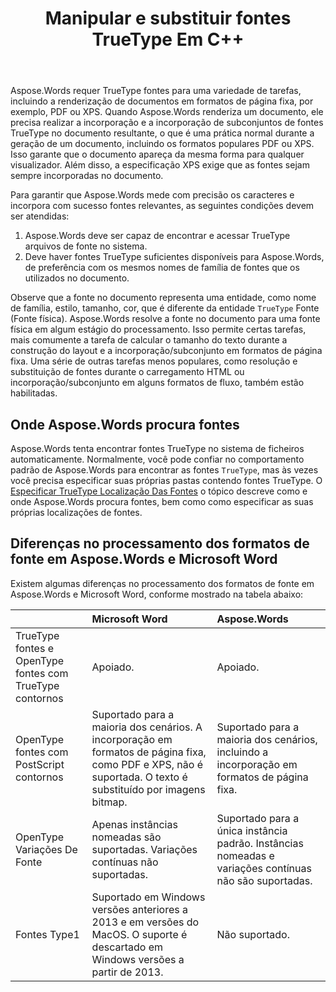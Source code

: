 ﻿---
title: Manipular e substituir fontes TrueType Em C++
second_title: Aspose.Words para C++
articleTitle: Manipular e substituir fontes TrueType
linktitle: Manipular e substituir fontes TrueType
description: "Aspose.Words para C++ pode incorporar as fontes TrueType corretas no documento resultante para garantir que ele seja exibido com precisão. Se uma fonte ou um caractere específico não estiver disponível, Aspose.Words procura uma substituição de fonte adequada ou usa o mecanismo de fallback de fonte."
type: docs
weight: 10
url: /pt/cpp/manipulate-and-substitute-truetype-fonts/
---

Aspose.Words requer TrueType fontes para uma variedade de tarefas, incluindo a renderização de documentos em formatos de página fixa, por exemplo, PDF ou XPS. Quando Aspose.Words renderiza um documento, ele precisa realizar a incorporação e a incorporação de subconjuntos de fontes TrueType no documento resultante, o que é uma prática normal durante a geração de um documento, incluindo os formatos populares PDF ou XPS. Isso garante que o documento apareça da mesma forma para qualquer visualizador. Além disso, a especificação XPS exige que as fontes sejam sempre incorporadas no documento.

Para garantir que Aspose.Words mede com precisão os caracteres e incorpora com sucesso fontes relevantes, as seguintes condições devem ser atendidas:

1. Aspose.Words deve ser capaz de encontrar e acessar TrueType arquivos de fonte no sistema.
1. Deve haver fontes TrueType suficientes disponíveis para Aspose.Words, de preferência com os mesmos nomes de família de fontes que os utilizados no documento.

Observe que a fonte no documento representa uma entidade, como nome de família, estilo, tamanho, cor, que é diferente da entidade `TrueType` Fonte (Fonte física). Aspose.Words resolve a fonte no documento para uma fonte física em algum estágio do processamento. Isso permite certas tarefas, mais comumente a tarefa de calcular o tamanho do texto durante a construção do layout e a incorporação/subconjunto em formatos de página fixa. Uma série de outras tarefas menos populares, como resolução e substituição de fontes durante o carregamento HTML ou incorporação/subconjunto em alguns formatos de fluxo, também estão habilitadas.

## Onde Aspose.Words procura fontes

Aspose.Words tenta encontrar fontes TrueType no sistema de ficheiros automaticamente. Normalmente, você pode confiar no comportamento padrão de Aspose.Words para encontrar as fontes `TrueType`, mas às vezes você precisa especificar suas próprias pastas contendo fontes TrueType. O [Especificar TrueType Localização Das Fontes](/words/cpp/specify-truetype-fonts-location/) o tópico descreve como e onde Aspose.Words procura fontes, bem como como especificar as suas próprias localizações de fontes.

## Diferenças no processamento dos formatos de fonte em Aspose.Words e Microsoft Word

Existem algumas diferenças no processamento dos formatos de fonte em Aspose.Words e Microsoft Word, conforme mostrado na tabela abaixo:

|  | Microsoft Word | Aspose.Words |
| :- | :- | :- |
| TrueType fontes e OpenType fontes com TrueType contornos | Apoiado. | Apoiado. |
| OpenType fontes com PostScript contornos | Suportado para a maioria dos cenários. A incorporação em formatos de página fixa, como PDF e XPS, não é suportada. O texto é substituído por imagens bitmap. | Suportado para a maioria dos cenários, incluindo a incorporação em formatos de página fixa. |
| OpenType Variações De Fonte | Apenas instâncias nomeadas são suportadas. Variações contínuas não suportadas. | Suportado para a única instância padrão. Instâncias nomeadas e variações contínuas não são suportadas. |
| Fontes Type1 | Suportado em Windows versões anteriores a 2013 e em versões do MacOS. O suporte é descartado em Windows versões a partir de 2013. | Não suportado. |


